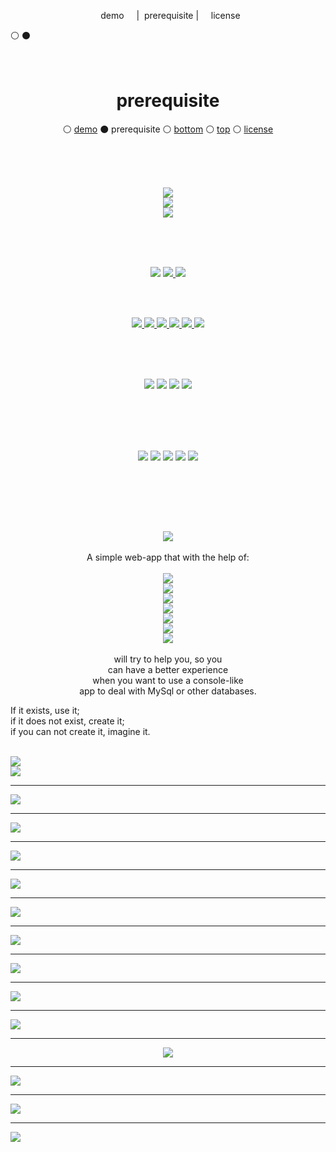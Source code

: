 
<p align="center">
  &nbsp;&nbsp;&nbsp;&nbsp;&nbsp;demo&nbsp;&nbsp;&nbsp;&nbsp;&nbsp;|
  &nbsp;prerequisite&nbsp;|
  &nbsp;&nbsp;&nbsp;&nbsp;license&nbsp;&nbsp;&nbsp;
</p>
&#9898;
&#9899;
<br>
<br>
<br>
<h1 align="center">prerequisite</h1>
<p align="center">
  &#9898; <a href="">demo</a>
  &#9899; prerequisite
  &#9898; <a href="">bottom</a>
  &#9898; <a href="">top</a>
  &#9898; <a href="">license</a>
</p>

<br>
<br>
<br>


<p align="center">
  <img src="w/create.svg" /> <br>
  <img src="w/create2.svg" /> <br>
  <img src="w/create3.svg" /> <br>

</p>

<br>
<br>
<br>


<p align="center">
  <img src="w/create4.svg" />
   <a href="https://github.com/k-five">
    <img src="js/prerequisite.svg" />
  </a>
  <a href="#demo">
    <img src="js/demo.svg" />
  </a>
  </p>
 <br>
 <br>
 

<p align="center">
  <a href="https://github.com/k-five">
    <img src="js/home.svg" />
  </a>
  <a href="https://github.com/k-five">
    <img src="js/prerequisite.svg" />
  </a>
  <a href="#demo">
    <img src="js/demo.svg" />
  </a>
  <a href="#demo">
    <img src="js/screenshot.svg" />
  </a>
  <a href="mailto:shakiba.moshiri@yahoo.com">
    <img src="js/contact_me.svg" />
  </a>  
  <a href="#license">
    <img src="js/license.svg" />
  </a>
</p>

<br>
<br>
<br>

<p align="center">
  <img src="js/s5.svg" />
  <img src="js/s2.svg" />
  <img src="js/s3.svg" />
  <img src="js/s4.svg" />
</p>

<br>
<br>
<br>

<br>

<p align="center">
  <img src="js/green.svg" />
  <img src="s31.svg" />
  <img src="js/s32.svg" />
  <img src="js/s33.svg" />
  <img src="js/s34.svg" />
</p>

<br>
<br>
<br>




<p align="center">


<br>
<p align="center">
  <img src="jsmyadmin.svg" /> <br> <br>
  A simple web-app that with the help of: <br> <br>
  <img src="js.svg" /> <br>
  <img src="html.svg" /> <br>
  <img src="ajax.svg" /> <br>
  <img src="css.svg" /> <br>
  <img src="php.svg" /> <br>
  <img src="json.svg" /> <br>
  <img src="mysql.svg" /> <br> <br>
  will try to help you, so you<br>
  can have a better experience<br>
  when you want to use a console-like<br>
  app to deal with MySql or other databases.<br>
  
  If it exists, use it; <br>
  if it does not exist, create it; <br>
  if you can not create it, imagine it. <br>
</p>
<br>


<img src="jsMyAdmin.png" />

<br>

<img src="heart2.svg" />

<hr>

<img src="head1.svg" />

<hr>

<img src="head2.svg" />

<hr>

<img src="head3.svg" />

<hr>

<img src="head4.svg" />

<hr>

<img src="head5.svg" />

<hr>

<img src="head6.svg" />

<hr>

<img id="demo" src="head7.svg" />

<hr>

<img src="head8.svg" />

<hr>

<img src="head9.svg" />

<hr>
<p align="center">
<img src="head10.svg" />
</p>

<hr>

<img src="head11.svg" />
<hr>

<img src="head12.svg" />

<hr>

<img  id="license"  src="head13.svg" />


